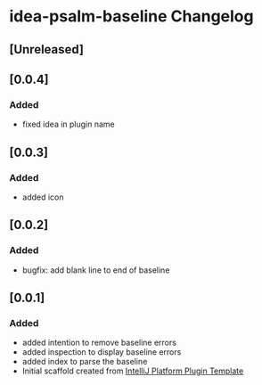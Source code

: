 <!-- Keep a Changelog guide -> https://keepachangelog.com -->

# idea-psalm-baseline Changelog

## [Unreleased]

## [0.0.4]
### Added
- fixed idea in plugin name

## [0.0.3]
### Added
- added icon

## [0.0.2]
### Added
- bugfix: add blank line to end of baseline

## [0.0.1]
### Added
- added intention to remove baseline errors
- added inspection to display baseline errors
- added index to parse the baseline
- Initial scaffold created from [IntelliJ Platform Plugin Template](https://github.com/JetBrains/intellij-platform-plugin-template)